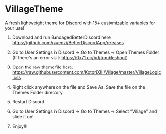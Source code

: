 # VillageTheme
A fresh lightweight theme for Discord with 15+ customizable variables for your use!


1) Download and run BandagedBetterDiscord here: https://github.com/rauenzi/BetterDiscordApp/releases

2) Go to User Settings in Discord => Go to Themes => Open Themes Folder (If there's an error visit: https://0x71.cc/bd/troubleshoot)

3) Open the raw theme file here: https://raw.githubusercontent.com/KotoriXIII/Village/master/VillageLogic.css

4) Right click anywhere on the file and Save As. Save the file on the Themes Folder directory.

5) Restart Discord.

6) Go to User Settings in Discord => Go to Themes => Select "Village" and slide it on!

7) Enjoy!!!
